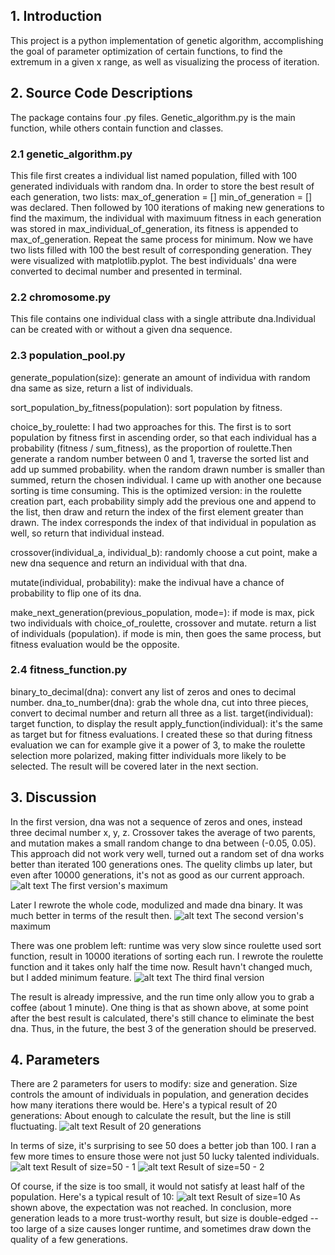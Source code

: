 ## 1. Introduction
This project is a python implementation of genetic algorithm, accomplishing the goal of parameter optimization of certain functions, to find the extremum in a given x range, as well as visualizing the process of iteration.
## 2. Source Code Descriptions
The package contains four .py files. Genetic_algorithm.py is the main function, while others contain function and classes.
### 2.1 genetic_algorithm.py
This file first creates a individual list named population, filled with 100 generated individuals with random dna. In order to store the best result of each generation, two lists:
max_of_generation = []
min_of_generation = []
was declared.
Then followed by 100 iterations of making new generations to find the maximum, the individual with maximuum fitness in each generation was stored in max_individual_of_generation, its fitness is appended to max_of_generation.
Repeat the same process for minimum.
Now we have two lists filled with 100 the best result of corresponding generation. They were visualized with matplotlib.pyplot. The best individuals' dna were converted to decimal number and presented in terminal.
### 2.2 chromosome.py
This file contains one individual class with a single attribute dna.Individual can be created with or without a given dna sequence.
### 2.3 population_pool.py
generate_population(size): generate an amount of individua with random dna same as size, return a list of individuals.

sort_population_by_fitness(population): sort population by fitness.

choice_by_roulette: I had two approaches for this. The first is to sort population by fitness first in ascending order, so that each individual has a probability (fitness / sum_fitness), as the proportion of roulette.Then generate a random number between 0 and 1, traverse the sorted list and add up summed probability. when the random drawn number is smaller than summed, return the chosen individual.
I came up with another one because sorting is time consuming. This is the optimized version:
in the roulette creation part, each probability simply add the previous one and append to the list, then draw and return the index of the first element greater than drawn. The index corresponds the index of that individual in population as well, so return that individual instead.

crossover(individual_a, individual_b): randomly choose a cut point, make a new dna sequence and return an individual with that dna.

mutate(individual, probability): make the indivual have a chance of probability to flip one of its dna.

make_next_generation(previous_population, mode=): if mode is max, pick two individuals with choice_of_roulette, crossover and mutate. return a list of individuals (population).
if mode is min, then goes the same process, but fitness evaluation would be the opposite.
### 2.4 fitness_function.py
binary_to_decimal(dna): convert any list of zeros and ones to decimal number.
dna_to_number(dna): grab the whole dna, cut into three pieces, convert to decimal number and return all three as a list.
target(individual): target function, to display the result
apply_function(individual): it's the same as target but for fitness evaluations. I created these so that during fitness evaluation we can for example give it a power of 3, to make the roulette selection more polarized, making fitter individuals more likely to be selected. The result will be covered later in the next section.
## 3. Discussion
In the first version, dna was not a sequence of zeros and ones, instead three decimal number x, y, z. Crossover takes the average of two parents, and mutation makes a small random change to dna between (-0.05, 0.05). This approach did not work very well, turned out a random set of dna works better than iterated 100 generations ones. The quelity climbs up later, but even after 10000 generations, it's not as good as our current approach.
			![alt text](readme_pictures/first_approach.png)
							The first version's maximum

Later I rewrote the whole code, modulized and made dna binary. It was much better in terms of the result then.
![alt text](readme_pictures/second_version.png)
							The second version's maximum

There was one problem left: runtime was very slow since roulette used sort function, result in 10000 iterations of sorting each run. I rewrote the roulette function and it takes only half the time now. Result havn't changed much, but I added minimum feature.
			![alt text](readme_pictures/third_version.png)
							The third final version

The result is already impressive, and the run time only allow you to grab a coffee (about 1 minute). One thing is that as shown above, at some point after the best result is calculated, there's still chance to eliminate the best dna. Thus, in the future, the best 3 of the generation should be preserved.

## 4. Parameters
There are 2 parameters for users to modify: size and generation. Size controls the amount of individuals in population, and generation decides how many iterations there would be.
Here's a typical result of 20 generations: About enough to calculate the result, but the line is still fluctuating.
			![alt text](readme_pictures/20_generations.png)
								Result of 20 generations

In terms of size, it's surprising to see 50 does a better job than 100. I ran a few more times to ensure those were not just 50 lucky talented individuals.
			![alt text](readme_pictures/size_50.png)
								Result of size=50 - 1
			![alt text](readme_pictures/size_50_2.png)
								Result of size=50 - 2

Of course, if the size is too small, it would not satisfy at least half of the population. Here's a typical result of 10:
			![alt text](/home/onion/dev/GA/readme_pictures/size_10.png)
								Result of size=10
As shown above, the expectation was not reached.
In conclusion, more generation leads to a more trust-worthy result, but size is double-edged -- too large of a size causes longer runtime, and sometimes draw down the quality of a few generations.
